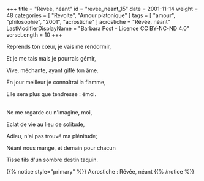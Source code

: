 +++
title = "Rêvée, néant"
id = "revee_neant_15"
date = 2001-11-14
weight = 48
categories = [ "Révolte", "Amour platonique" ]
tags = [ "amour", "philosophie", "2001", "acrostiche" ]
acrostiche = "Rêvée, néant"
LastModifierDisplayName = "Barbara Post - Licence CC BY-NC-ND 4.0"
verseLength = 10
+++

Reprends ton cœur, je vais me rendormir,

Et je me tais mais je pourrais gémir,

Vive, méchante, ayant giflé ton âme.

En jour meilleur je connaîtrai la flamme,

Elle sera plus que tendresse : émoi.

 \
Ne me regarde ou n'imagine, moi,

Eclat de vie au lieu de solitude,

Adieu, n'ai pas trouvé ma plénitude;

Néant nous mange, et demain pour chacun

Tisse fils d'un sombre destin taquin.

{{% notice style="primary" %}}
Acrostiche : Rêvée, néant
{{% /notice %}}
